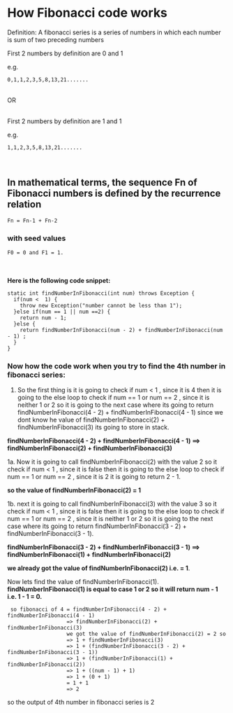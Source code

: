 # How Fibonacci code works

<p>Definition:  A fibonacci series is a series of numbers in which each number is sum of two preceding numbers</p>
First 2 numbers by definition are 0 and 1   
<p>e.g.</p>  

`0,1,1,2,3,5,8,13,21.......`

<br>     
 OR
<br>
<br>

First 2 numbers by definition are 1 and 1
<p>e.g. </p>  

`1,1,2,3,5,8,13,21.......`

<br>
<h2>In mathematical terms, the sequence Fn of Fibonacci numbers is defined by the recurrence relation</h2>

`Fn = Fn-1 + Fn-2`

<h3>with seed values</h3>

`F0 = 0 and F1 = 1.`

<br>
<br>
<b>Here is the following code snippet:</b>
  
    static int findNumberInFibonacci(int num) throws Exception {
      if(num <  1) {
        throw new Exception("number cannot be less than 1");
      }else if(num == 1 || num ==2) {
        return num - 1;
      }else {
        return findNumberInFibonacci(num - 2) + findNumberInFibonacci(num - 1) ;	
      }
    }
    
 <h3> Now how the code work when you try to find the 4th number in fibonacci series:</h3>
 
 1. So the first thing is it is going to check if num  < 1 , since it is 4 then it is going to the else loop to check 
 if num == 1 or num == 2 , since it is neither 1 or 2 so it is going to the next case where its going to return
 findNumberInFibonacci(4 - 2) + findNumberInFibonacci(4 - 1) since we dont know he value of findNumberInFibonacci(2) + 
 findNumberInFibonacci(3) its going to store in stack.
 
 <b>findNumberInFibonacci(4 - 2) + findNumberInFibonacci(4 - 1) ==> findNumberInFibonacci(2) + findNumberInFibonacci(3)</b>
 
 1a. Now it is going to call findNumberInFibonacci(2) with the value 2 so it check if num  < 1 , since it is false then 
 it is going to the else loop to check if num == 1 or num == 2 , since it is 2 it is going to return 2 - 1.
 
 <b>so the value of findNumberInFibonacci(2) = 1</b>
 
 1b. next it is going to call findNumberInFibonacci(3) with the value 3 so it check if num  < 1 , since it is false then 
 it is going to the else loop to check if num == 1 or num == 2 , since it is neither 1 or 2 so it is going to the next 
 case where its going to return findNumberInFibonacci(3 - 2) + findNumberInFibonacci(3 - 1).
 
 <b>findNumberInFibonacci(3 - 2) + findNumberInFibonacci(3 - 1) ==> findNumberInFibonacci(1) + findNumberInFibonacci(2)</b>
 
 <b>we already got the value of findNumberInFibonacci(2) i.e. = 1</b>. 
 
 Now lets find the value of findNumberInFibonacci(1).
 <b>findNumberInFibonacci(1) is equal to case 1 or 2 so it will return num - 1 i.e. 1 - 1 = 0.</b>
 
     so fibonacci of 4 = findNumberInFibonacci(4 - 2) + findNumberInFibonacci(4 - 1)
                       => findNumberInFibonacci(2) + findNumberInFibonacci(3)
                       we got the value of findNumberInFibonacci(2) = 2 so
                       => 1 + findNumberInFibonacci(3)
                       => 1 + (findNumberInFibonacci(3 - 2) + findNumberInFibonacci(3 - 1))
                       => 1 + (findNumberInFibonacci(1) + findNumberInFibonacci(2))
                       => 1 + ((num - 1) + 1)
                       => 1 + (0 + 1)
                       = 1 + 1
                       => 2
   so the output of 4th number in fibonacci series is 2                
 
 
 
 
 
 
 
 
 
 
 
 
 
 
